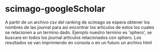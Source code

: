 # scimago-googleScholar
A partir de un archivo csv del ranking de scimago se espera obtener los nombres de las journal para asi encontrar los articulos de estos los cuales se relacionen a un termino dado.
Ejemplo nuestro termino es 'sphero', se buscara en todos los journal articulos relacionados con sphero.
Los resultados se van imprimiendo en consola o en un futuro un archivo html

